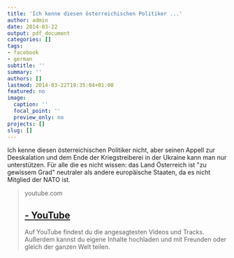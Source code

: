 ```yaml
---
title: 'Ich kenne diesen österreichischen Politiker ...'
author: admin
date: 2014-03-22
output: pdf_document
categories: []
tags:
- facebook
- german
subtitle: ''
summary: ''
authors: []
lastmod: 2014-03-22T19:35:04+01:00
featured: no
image:
  caption: ''
  focal_point: ''
  preview_only: no
projects: []
slug: []
---
```

Ich kenne diesen österreichischen Politiker nicht, aber seinen Appell zur Deeskalation und dem Ende der Kriegstreiberei in der Ukraine kann man nur unterstützen. Für alle die es nicht wissen: das Land Österreich ist "zu gewissem Grad" neutraler als andere europäische Staaten, da es nicht Mitglied der NATO ist.
> youtube.com
> ## [ - YouTube](https://www.youtube.com/watch?v=AoouMLNZfxA)
>
>Auf YouTube findest du die angesagtesten Videos und Tracks. Außerdem kannst du eigene Inhalte hochladen und mit Freunden oder gleich der ganzen Welt teilen.

